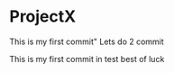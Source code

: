 # ProjectX

This is my first commit"
Lets do 2 commit


This is my first commit in test
best of luck


